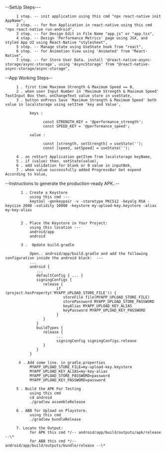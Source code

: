 --SetUp Steps---



         1 step. -- init application using this cmd "npx react-native init AppName",
         2 step. -- for Run Application in react-native using this cmd "npx react-native run-android",
         3 step. -- for Design Edit in File Name "app.js" or "app.tsx",
         4 step. -- Design 'Performance Metrics' page using JSX, and styled App UI using React-Native "stylesheet",
         5 step. -- Manage state using UseState hook from "react",
         6 step. -- for Animation View using 'Animated' from "React-Native",
         7 step. -- for Store User Data. install '@react-native-async-storage/async-storage', using 'AsyncStorage' from "@react-native-async-storage/async-storage",
 


--App Working Steps--



         1 . first time Maximum Strength & Maximum Speed == 0,
         2 . when user Input Number in 'Maximum Strength & Maximum Speed' TextInput Box then. onChangeText value store in useState, 
         3 . button onPress Save 'Maximum Strength & Maximum Speed' both value in localstorage using setItem 'key and Value',
      
               keys :

                     const STRENGTH_KEY = '@performance_strength';
                     const SPEED_KEY = '@performance_speed';

               value :
                     
                     const [strength, setStrength] = useState('');
                     const [speed, setSpeed] = useState('');
           
         4 . on reStart Application getItem from localstorage keyName,
         5 . if (value) then. setState(value),
         6 . add validation for blank or 0 value in inputBok,
         7 . when value successfully added ProgressBar Get expend According to Value,

--Instructions to generate the production-ready APK..--

           1 . Create a Keystore
               using this cmd --- 
               keytool -genkeypair -v -storetype PKCS12 -keyalg RSA -keysize 2048 -validity 10000 -keystore my-upload-key.keystore -alias my-key-alias

            
           2 . Place the Keystore in Your Project:
               using this location ---
               android/app
               android

           3 .  Update build.gradle 

               Open.. android/app/build.gradle and add the following configuration inside the android block:  ---
               ...
               android {
                  ...
                  defaultConfig { ... }
                  signingConfigs {
                     release {
                           if (project.hasProperty('MYAPP_UPLOAD_STORE_FILE')) {
                              storeFile file(MYAPP_UPLOAD_STORE_FILE)
                              storePassword MYAPP_UPLOAD_STORE_PASSWORD
                              keyAlias MYAPP_UPLOAD_KEY_ALIAS
                              keyPassword MYAPP_UPLOAD_KEY_PASSWORD
                           }
                     }
                  }
                  buildTypes {
                     release {
                           ...
                           signingConfig signingConfigs.release
                     }
                  }
               }
            
          4 . Add some line. in gradle.properties
               MYAPP_UPLOAD_STORE_FILE=my-upload-key.keystore
               MYAPP_UPLOAD_KEY_ALIAS=my-key-alias
               MYAPP_UPLOAD_STORE_PASSWORD=password
               MYAPP_UPLOAD_KEY_PASSWORD=password

         5 . Build the APK For Testing
               using this cmd 
               cd android
               ./gradlew assembleRelease

         6 . ABB for Upload on Playstore.
               using this cmd 
               ./gradlew bundleRelease

         7. Locate the Output:
               for APK this cmd */-- android/app/build/outputs/apk/release --\*
               for ABB this cmd */-- android/app/build/outputs/bundle/release --\*
